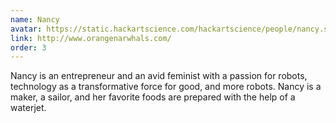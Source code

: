 ```yaml
---
name: Nancy
avatar: https://static.hackartscience.com/hackartscience/people/nancy.svg
link: http://www.orangenarwhals.com/
order: 3
---
```


Nancy is an entrepreneur and an avid feminist with a passion for robots, technology as a transformative force for good, and more robots.
Nancy is a maker, a sailor, and her favorite foods are prepared with the help of a waterjet.
